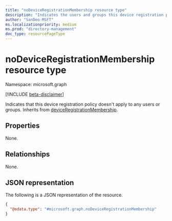 ```yaml
---
title: "noDeviceRegistrationMembership resource type"
description: "Indicates the users and groups this device registration policy applies."
author: "SanDeo-MSFT"
ms.localizationpriority: medium
ms.prod: "directory-management"
doc_type: resourcePageType
---
```


# noDeviceRegistrationMembership resource type

Namespace: microsoft.graph

[!INCLUDE [beta-disclaimer](../../includes/beta-disclaimer.md)]

Indicates that this device registration policy doesn't apply to any users or groups. Inherits from [deviceRegistrationMembership](../resources/deviceregistrationmembership.md).

## Properties
None.

## Relationships
None.

## JSON representation
The following is a JSON representation of the resource.
<!-- {
  "blockType": "resource",
  "@odata.type": "microsoft.graph.noDeviceRegistrationMembership"
}
-->
``` json
{
  "@odata.type": "#microsoft.graph.noDeviceRegistrationMembership"
}
```
